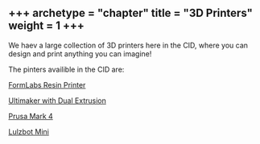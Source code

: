 +++
archetype = "chapter"
title = "3D Printers"
weight = 1
+++
---

We haev a large collection of 3D printers here in the CID, where you can design and print anything you can imagine! 

The pinters availible in the CID are:

[FormLabs Resin Printer](https://cid.friendscentral.org/3dprinters/formlabs/index.html)

[Ultimaker with Dual Extrusion](https://cid.friendscentral.org/3dprinters/ultimaker/index.html)

[Prusa Mark 4](https://cid.friendscentral.org/3dprinters/prusamark4/index.html)

[Lulzbot Mini](https://cid.friendscentral.org/3dprinters/lulzbot/index.html)

